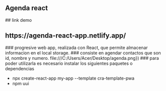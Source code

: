 <h2>Agenda react</h2>
## link demo <h2>https://agenda-react-app.netlify.app/</h2>
### progresive web app, realizada con React, que permite almacenar informacion en el local storage.
### consiste en agendar contactos que son id, nombre y numero.
file:///C:/Users/Acer/Desktop/agenda.png})
### para poder utilizarla es necesario instalar los siguientes paquetes o dependencias
<ul>
<li>npx create-react-app my-app --template cra-template-pwa</li>
<li>npm uui</li>
</ul>
